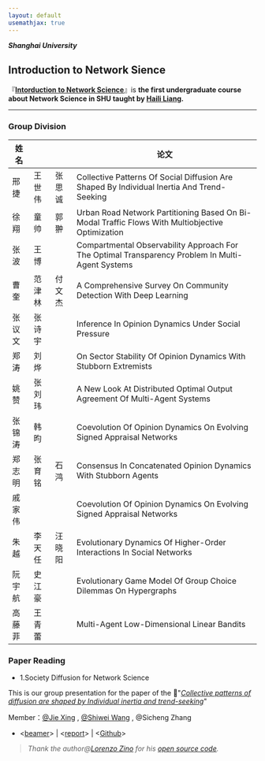 ```yaml
---
layout: default
usemathjax: true
---
```


_**Shanghai University**_

## Introduction to Network Sience

『**[Intorduction to Network Science](http://mooc1.elearning.shu.edu.cn/mycourse/studentcourse?courseId=227845011&clazzid=61709981&enc=4e2cfaac316455ff9b10dac6526179a4)**』is **the first undergraduate course about Network Science in SHU taught by [Haili Liang](http://haililiang.academic.site/).**

---


### Group Division

| 姓名  |     |     | 论文                                                                                               |
|-----|-----|-----|--------------------------------------------------------------------------------------------------|
| 邢捷  | 王世伟 | 张思诚 | Collective Patterns Of Social Diffusion Are Shaped By Individual Inertia And Trend-Seeking       |
| 徐翔  | 童帅  | 郭翀  | Urban Road Network Partitioning Based On Bi-Modal Traffic Flows With Multiobjective Optimization |
| 张波  | 王博  |     | Compartmental Observability Approach For The Optimal Transparency Problem In Multi-Agent Systems |
| 曹奎  | 范津林 | 付文杰 | A Comprehensive Survey On Community Detection With Deep Learning                                 |
| 张议文 | 张诗宇 |     | Inference In Opinion Dynamics Under Social Pressure                                              |
| 郑涛  | 刘烨  |     | On Sector Stability Of Opinion Dynamics With Stubborn Extremists                                 |
| 姚赞  | 张刘玮 |     | A New Look At Distributed Optimal Output Agreement Of Multi-Agent Systems                        |
| 张锦涛 | 韩昀  |     | Coevolution Of Opinion Dynamics On Evolving Signed Appraisal Networks                            |
| 郑志明 | 张育铭 | 石鸿  | Consensus In Concatenated Opinion Dynamics With Stubborn Agents                                  |
| 戚家伟 |     |     | Coevolution Of Opinion Dynamics On Evolving Signed Appraisal Networks                            |
| 朱越  | 李天任 | 汪晓阳 | Evolutionary Dynamics Of Higher-Order Interactions In Social Networks                            |
| 阮宇航 | 史江豪 |     | Evolutionary Game Model Of Group Choice Dilemmas On Hypergraphs                                  |
| 高藤菲 | 王青蕾 |     | Multi-Agent Low-Dimensional Linear Bandits                                                       |


### Paper Reading

- 1.Society Diffusion for Network Science

This is our group presentation for the paper of the 📃"*[Collective patterns of diffusion are shaped by Individual inertia and trend-seeking](https://doi.org/10.1038/s41467-021-25953-1)*" 

 
 Member：[@Jie Xing](https://github.com/jxing0831)
  ,  [@Shiwei Wang](https://github.com/wxuwvu) ,  @Sicheng Zhang

- <[beamer](https://jxing0831.github.io/files/Collective_patterns_of_social_diffusion_are_shaped_by_individual_inertia_and_trend-seeking.pdf)>  | <[report](https://jxing0831.github.io/files/Final_report_for_NetSci.pdf)> | <[Github](https://github.com/jxing0831/SHU-Network_Science/tree/main/Introduction%20to%20Network%20Science/code4Fig_2)>
    
 > *Thank the author@[Lorenzo Zino](https://github.com/lzino90) for his [open source code](https://github.com/lzino90/diffusion/tree/v1.0).*
        


